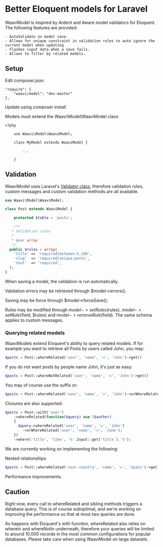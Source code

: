 # Better Eloquent models for Laravel

WaaviModel is inspired by Ardent and Aware model validators for Eloquent. The following features are provided:

	- AutoValidate on model save.
	- Allows for unique constraint in validation rules to auto ignore the current model when updating
	- Flashes input data when a save fails.
	- Allows to filter by related models.

## Setup

Edit composer.json:

	"require": {
		"waavi/model": "dev-master"
	},

Update using composer install

Models must extend the Waavi\Model\WaaviModel class:

	<?php

		use Waavi\Model\WaaviModel;

		class MyModel extends WaaviModel {

			...

		}


## Validation

WaaviModel uses Laravel's [Validator class](http://laravel.com/docs/validation), therefore validation rules, custom messages and custom validation methods are all available.

```php
use Waavi\Model\WaaviModel;

class Post extends WaaviModel {

	protected $table = 'posts';

	/**
   * Validation rules
   *
   * @var array
   */
  public $rules = array(
  	'title'	=> 'required|between:5,160',
  	'slug'	=> 'required|unique:posts',
  	'text'	=> 'required',
  );
}
```

When saving a model, the validation is run automatically.

Validation errors may be retrieved through $model->errors().

Saving may be force through $model->forceSave();

Rules may be modified through $model->setRules($rules), $model->setRule($field, $rules) and $model->removeRule($field). The same schema applies to custom messages.

### Querying related models

WaaviModels extend Eloquent's ability to query related models. If for example you want to retrieve all Posts by users called John, you may:

```php
$posts = Post::whereRelated('user', 'name', '=', 'John')->get()
```

If you do not want posts by people name John, it's just as easy:

```php
$posts = Post::whereNotRelated('user', 'name', '=', 'John')->get()
```

You may of course use the suffix or:

```php
$posts = Post::whereRelated('user', 'name', '=', 'John')->orWhereRelated('user', 'name', '=', 'Jane')->get()
```

Closures are also supported:

```php
$posts = Post::with('user')
	->whereRelated(function($query) use ($author)
	{
	  $query->whereRelated('user', 'name', '=', 'John')
	    ->orWhereRelated('user', 'name', '=', 'Jane');
	})
	->where('title', 'like', '%'.Input::get('title').'%');
```

We are currently working on implementing the following:

Nested relationships

```php
$posts = Post::whereRelated('user.country', 'name', '=', 'Spain')->get()
```

Performance improvements.

## Caution

Right now, every call to whereRelated and sibling methods triggers a database query. This is of course suboptimal, and we're working on improving the performance so that at most two queries are done.

As happens with Eloquent's with function, whereRelated also relies on whereIn and whereNotIn underneath, therefore your queries will be limited to around 10.000 records in the most common configurations for popular databases. Please take care when using WaaviModel on large datasets.